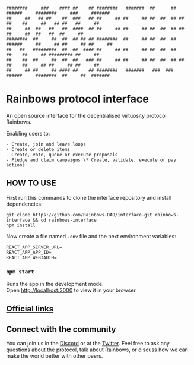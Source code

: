 ```
########     ###    #### ##    ## ########   #######  ##      ##  ######     ########     ###     #######
##     ##   ## ##    ##  ###   ## ##     ## ##     ## ##  ##  ## ##    ##    ##     ##   ## ##   ##     ##
##     ##  ##   ##   ##  ####  ## ##     ## ##     ## ##  ##  ## ##          ##     ##  ##   ##  ##     ##
########  ##     ##  ##  ## ## ## ########  ##     ## ##  ##  ##  ######     ##     ## ##     ## ##     ##
##   ##   #########  ##  ##  #### ##     ## ##     ## ##  ##  ##       ##    ##     ## ######### ##     ##
##    ##  ##     ##  ##  ##   ### ##     ## ##     ## ##  ##  ## ##    ##    ##     ## ##     ## ##     ##
##     ## ##     ## #### ##    ## ########   #######   ###  ###   ######     ########  ##     ##  #######
```

# Rainbows protocol interface

An open source interface for the decentralised virtuosity protocol Rainbows.

Enabling users to:

    - Create, join and leave loops
    - Create or delete items
    - Create, vote, queue or execute proposals
    - Pledge and claim campaigns \* Create, validate, execute or pay actions

## HOW TO USE

First run this commands to clone the interface repository and install dependencies:

```
git clone https://github.com/Rainbows-DAO/interface.git rainbows-interface && cd rainbows-interface
npm install
```

Now create a file named `.env` file and the next environment variables:

```
REACT_APP_SERVER_URL=
REACT_APP_APP_ID=
REACT_APP_WEB3AUTH=
```

### `npm start`

Runs the app in the development mode.\
Open [http://localhost:3000](http://localhost:3000) to view it in your browser.

## [Official links](https://linktr.ee/rainbowsdao/)

## Connect with the community

You can join us in the [Discord]() or at the [Twitter](). Feel free to ask any questions about the protocol, talk about Rainbows, or discuss how we can make the world better with other peers.
